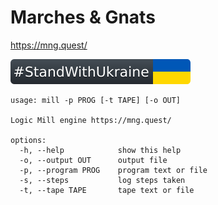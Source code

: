 Marches & Gnats
==
https://mng.quest/

[![standwithukraine](docs/StandWithUkraine.svg)](https://ukrainewar.carrd.co/)


```
usage: mill -p PROG [-t TAPE] [-o OUT]

Logic Mill engine https://mng.quest/

options:
  -h, --help            show this help
  -o, --output OUT      output file
  -p, --program PROG    program text or file
  -s, --steps           log steps taken
  -t, --tape TAPE       tape text or file
```
